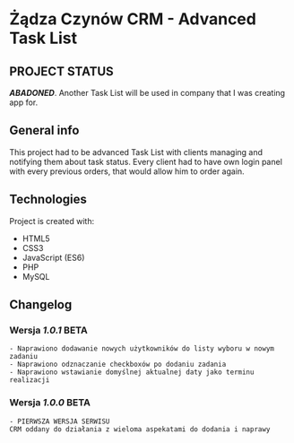 # Żądza Czynów CRM - Advanced Task List

## PROJECT STATUS
***ABADONED***. Another Task List will be used in company that I was creating app for. 

## General info
This project had to be advanced Task List with clients managing and notifying them about task status. Every client had to have own login panel with every previous orders, that would allow him to order again.
	
## Technologies
Project is created with:
* HTML5
* CSS3
* JavaScript (ES6)
* PHP
* MySQL

## Changelog

### Wersja ***1.0.1*** BETA
	- Naprawiono dodawanie nowych użytkowników do listy wyboru w nowym zadaniu
	- Naprawiono odznaczanie checkboxów po dodaniu zadania
	- Naprawiono wstawianie domyślnej aktualnej daty jako terminu realizacji

### Wersja ***1.0.0*** BETA
	- PIERWSZA WERSJA SERWISU
	CRM oddany do działania z wieloma aspekatami do dodania i naprawy

